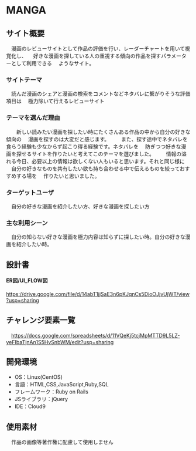 # MANGA

## サイト概要
　漫画のレビューサイトとして作品の評価を行い、レーダーチャートを用いて視覚化し、
　好きな漫画を探している人の重視する傾向の作品を探すパラメーターとして利用できる
　ようなサイト。

### サイトテーマ
　読んだ漫画のシェアと漫画の検索をコメントなどネタバレに繋がりそうな評価項目は
　極力除いて行えるレビューサイト

### テーマを選んだ理由
　　新しい読みたい漫画を探したい時にたくさんある作品の中から自分の好きな傾向の
　漫画を探すのは大変だと感じます。
　　また、探す途中でネタバレを食らう経験も少なからず起こり得る経験です。ネタバレを
　防ぎつつ好きな漫画を探せるサイトを作りたいと考えてこのテーマを選びました。
　　情報の溢れる今日、必要以上の情報は欲しくない人もいると思います。それと同じ様に
　自分の好きなものを共有したい欲も持ち合わせる中で伝えるものを絞っておすすめする場を
　作りたいと思いました。

### ターゲットユーザ
　自分の好きな漫画を紹介したい方、好きな漫画を探したい方

### 主な利用シーン
　自分の知らない好きな漫画を極力内容は知らずに探したい時。自分の好きな漫画を紹介したい時。

## 設計書
  #### ER図/UI_FLOW図
  <https://drive.google.com/file/d/14abT1jjSaE3n6pKJqnCs5DioOJjvUjWT/view?usp=sharing>

## チャレンジ要素一覧
　<https://docs.google.com/spreadsheets/d/11VQeKj5tcjMpMTTD9L5LZ-yeFIbaTjnAn1S5HvSnbWM/edit?usp=sharing>


## 開発環境
- OS：Linux(CentOS)
- 言語：HTML,CSS,JavaScript,Ruby,SQL
- フレームワーク：Ruby on Rails
- JSライブラリ：jQuery
- IDE：Cloud9

## 使用素材
　作品の画像等著作権に配慮して使用しません
